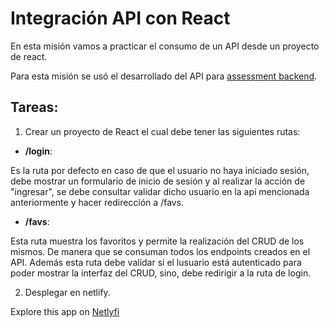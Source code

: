 # Integración API con React

En esta misión vamos a practicar el consumo de un API desde un proyecto de react.

Para esta misión se usó el desarrollado del API para [assessment backend](https://github.com/icabulo/backend-assesment-mirv26).

## Tareas:

1. Crear un proyecto de React el cual debe tener las siguientes rutas:

- **/login**:

Es la ruta por defecto en caso de que el usuario no haya iniciado sesión, debe mostrar un formulario de inicio de sesión y al realizar la acción de "ingresar", se debe consultar validar dicho usuario en la api mencionada anteriormente y hacer redirección a /favs.

- **/favs**:

Esta ruta muestra los favoritos y permite la realización del CRUD de los mismos. De manera que se consuman todos los endpoints creados en el API. Además esta ruta debe validar si el lusuario está autenticado para poder mostrar la interfaz del CRUD, sino, debe redirigir a la ruta de login.

2. Desplegar en netlify.

Explore this app on [Netlyfi](https://bespoke-piroshki-cc33ec.netlify.app/)
